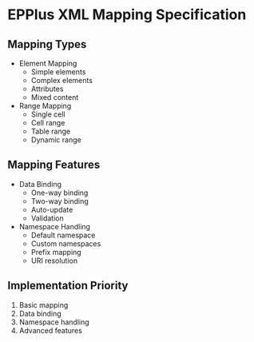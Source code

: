 # EPPlus XML Mapping Specification

## Mapping Types
- Element Mapping
  - Simple elements
  - Complex elements
  - Attributes
  - Mixed content
- Range Mapping
  - Single cell
  - Cell range
  - Table range
  - Dynamic range

## Mapping Features
- Data Binding
  - One-way binding
  - Two-way binding
  - Auto-update
  - Validation
- Namespace Handling
  - Default namespace
  - Custom namespaces
  - Prefix mapping
  - URI resolution

## Implementation Priority
1. Basic mapping
2. Data binding
3. Namespace handling
4. Advanced features